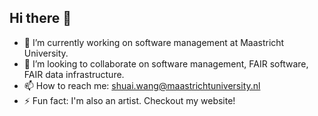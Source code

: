 ## Hi there 👋

<!--
**shuaiwangvu/shuaiwangvu** is a ✨ _special_ ✨ repository because its `README.md` (this file) appears on your GitHub profile.
Here are some ideas to get you started:
-->

- 🔭 I’m currently working on software management at Maastricht University.
- 👯 I’m looking to collaborate on software management, FAIR software, FAIR data infrastructure.
- 📫 How to reach me: shuai.wang@maastrichtuniversity.nl
- ⚡ Fun fact: I'm also an artist. Checkout my website!

